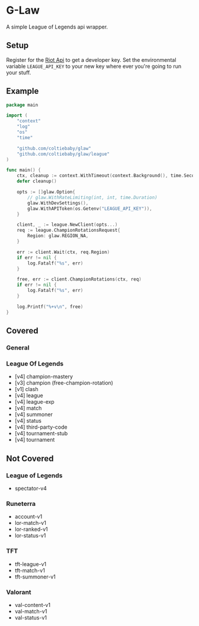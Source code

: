 # G-Law

A simple League of Legends api wrapper.

## Setup

Register for the [Riot Api](https://developer.games.com/) to get a developer key.
Set the environmental variable `LEAGUE_API_KEY` to your new key where ever you're going
to run your stuff.

## Example
```go
package main

import (
	"context"
	"log"
	"os"
	"time"

	"github.com/coltiebaby/glaw"
	"github.com/coltiebaby/glaw/league"
)

func main() {
	ctx, cleanup := context.WithTimeout(context.Background(), time.Second*3)
	defer cleanup()

	opts := []glaw.Option{
		// glaw.WithRateLimiting(int, int, time.Duration)
		glaw.WithDevSettings(),
		glaw.WithAPIToken(os.Getenv("LEAGUE_API_KEY")),
	}

	client, _ := league.NewClient(opts...)
	req := league.ChampionRotationsRequest{
		Region: glaw.REGION_NA,
	}

	err := client.Wait(ctx, req.Region)
	if err != nil {
		log.Fatalf("%s", err)
	}

	free, err := client.ChampionRotations(ctx, req)
	if err != nil {
		log.Fatalf("%s", err)
	}

	log.Printf("%+v\n", free)
}
```

## Covered

### General

### League Of Legends
- [v4] champion-mastery
- [v3] champion (free-champion-rotation)
- [v1] clash
- [v4] league
- [v4] league-exp
- [v4] match
- [v4] summoner
- [v4] status
- [v4] third-party-code
- [v4] tournament-stub
- [v4] tournament



## Not Covered

### League of Legends
- spectator-v4

### Runeterra
- account-v1
- lor-match-v1
- lor-ranked-v1
- lor-status-v1

### TFT
- tft-league-v1
- tft-match-v1
- tft-summoner-v1

### Valorant
- val-content-v1
- val-match-v1
- val-status-v1
